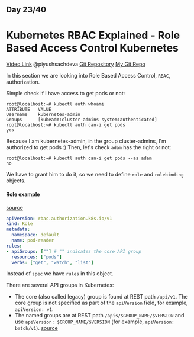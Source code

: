## Day 23/40
# Kubernetes RBAC Explained - Role Based Access Control Kubernetes
[Video Link](https://www.youtube.com/watch?v=uGcDt7iNFkE)
@piyushsachdeva 
[Git Repository](https://github.com/piyushsachdeva/CKA-2024/)
[My Git Repo](https://github.com/sina14/40daysofkubernetes)


In this section we are looking into Role Based Access Control, `RBAC`, authorization.

Simple check if I have access to get pods or not:
```console
root@localhost:~# kubectl auth whoami
ATTRIBUTE   VALUE
Username    kubernetes-admin
Groups      [kubeadm:cluster-admins system:authenticated]
root@localhost:~# kubectl auth can-i get pods
yes
```
Because I am kubernetes-admin, in the group cluster-admins, I'm authorized to get pods :)
Then, let's check `adam` has the right or not:
```console
root@localhost:~# kubectl auth can-i get pods --as adam
no
```
We have to grant him to do it, so we need to define `role` and `rolebinding` objects.

#### Role example
[source](https://kubernetes.io/docs/reference/access-authn-authz/rbac/#role-example)
```yaml
apiVersion: rbac.authorization.k8s.io/v1
kind: Role
metadata:
  namespace: default
  name: pod-reader
rules:
- apiGroups: [""] # "" indicates the core API group
  resources: ["pods"]
  verbs: ["get", "watch", "list"]
```
Instead of `spec` we have `rules` in this object.

There are several API groups in Kubernetes:
- The core (also called legacy) group is found at REST path `/api/v1`. The core group is not specified as part of the `apiVersion` field, for example, `apiVersion: v1`.
- The named groups are at REST path `/apis/$GROUP_NAME/$VERSION` and use `apiVersion: $GROUP_NAME/$VERSION`
(for example, `apiVersion: batch/v1`). [source](https://kubernetes.io/docs/reference/using-api/#api-groups)























